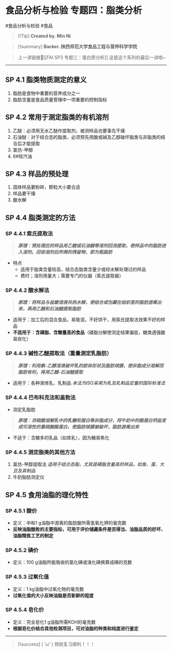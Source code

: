 # 食品分析与检验 专题四：脂类分析
#食品分析与检验 #食品


> [!Tip] **Created by. Min Ni**

> [!summary] **Backer. 陕西师范大学食品工程与营养科学学院**

> 上一讲链接🔗[[FAI SP3 专题三：蛋白质分析]]
> 这是这个系列的最后一讲啦~

---
## SP 4.1 脂类物质测定的意义
1. 脂肪是食物中重要的营养成分之一
2. 脂肪含量是食品质量管理中一项重要的控制指标
## SP 4.2 常用于测定脂类的有机溶剂
1. 乙醚：必须用无水乙醚作提取剂，被测样品也要事先干燥
2. 石油醚：对于结合态的脂类，必须预先用酸或碱及乙醇破坏脂类与非脂类的结合后才能提取
3. 氯仿-甲醇
4. 6#轻汽油
## SP 4.3 样品的预处理
1. 固体样品要粉碎，颗粒大小要合适
2. 样品要干燥
3. 酸水解
## SP 4.4 脂类测定的方法
### SP 4.4.1 索氏提取法

>***原理：预处理后的样品用乙醚或石油醚等溶剂回流提取，使样品中的脂肪进入溶剂，回收溶剂后所得的残留物，即为粗脂肪***

- 特点
	- 适用于脂类含量较高，结合态脂类含量少或经水解处理过的样品
	- 费时；溶剂用量大；需要专门的仪器（索氏提取器）
### SP 4.4.2 酸水解法

>***原理：将样品与盐酸溶液共热水解，使结合或包藏在组织里的脂肪游离出来，再用乙醚和石油醚提取脂肪***

- 适用于：加工后的混合食品，易吸湿，不好烘干，用索氏提取法效果不好的样品
- **不适用于：含磷脂、含糖量高的食品**（磷脂分解使测定结果偏低，糖类遇强酸易炭化）
### SP 4.4.3 碱性乙醚提取法（重量测定乳脂肪）

>***原理：利用氨-乙醇溶液破坏乳的胶体形状及脂肪球膜，使非脂成分溶解而脂肪有利，再用乙醚-石油醚提取***

- 适用于：各种液体乳、乳制品 *本法为ISO采用为乳及乳制品定量的国际标准法*
### SP 4.4.4 巴布科克法和盖勃法
- 测定乳脂肪

>***原理：浓硫酸溶解乳中的乳糖和蛋白等非脂成分，将牛奶中的酪蛋白钙盐变成可溶性的重硫酸酪蛋白，使脂肪球膜被破坏，脂肪游离出来***

- 不适于：含糖多的乳品（如炼乳），因为糖易焦化
### SP 4.4.5 测定脂类的其他方法
1. 氯仿-甲醇提取法 *适用于结合态脂，尤其是磷脂含量高的样品，如鱼、蛋、大豆及其制品*
2. 牛奶脂肪测定仪

## SP 4.5 食用油脂的理化特性
### SP 4.5.1 酸价
- 定义：中和1 g油脂中游离的脂肪酸所需氢氧化钾的毫克数
- **反映油脂酸败的主要指标，可用于评价储藏条件是否得当、油脂品质的好坏、油脂精炼工艺的制定**
### SP 4.5.2 碘价
- 定义：100 g油脂所能吸收的氯化碘或溴化碘换算成碘的克数
### SP 4.5.3 过氧化值
- 定义：1 kg油脂中过氧化物的毫克数
- **过氧化值的大小反映油脂是否新鲜的程度**
### SP 4.5.4 皂化价
- 定义：完全皂化1 g油脂所需KOH的毫克数
- **根据皂化价结合其他检测项目，可对油脂的种类和纯度进行鉴定**

---
> [!success] ( ’ω’ ) 预祝复习顺利！！！       


